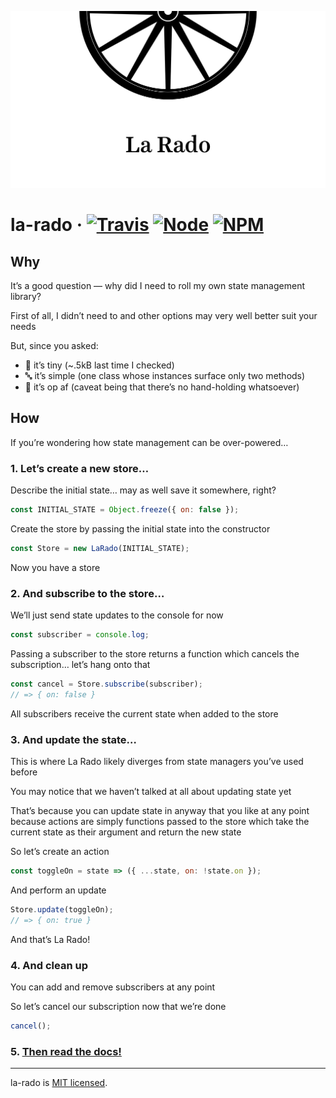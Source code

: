 <!--
  This file was generated by emdaer

  Its template can be found at /Users/flipactual/Dev/la-rado/.emdaer/README.emdaer.md
-->

<!--
  emdaerHash:723ceab46478d7806a08372f1ffe2ccc
-->

<p align="center"><img src="https://raw.githubusercontent.com/flipactual/la-rado/master/banner.svg" alt="La Rado"></p>

<h1 id="la-rado-travis-node-npm">la-rado · <a href="https://travis-ci.org/flipactual/la-rado/"><img src="https://img.shields.io/travis/flipactual/la-rado.svg?style=flat-square" alt="Travis"></a> <a href="http://npmjs.com/package/la-rado"><img src="https://img.shields.io/node/v/la-rado.svg?style=flat-square" alt="Node"></a> <a href="http://npmjs.com/package/la-rado"><img src="https://img.shields.io/npm/v/la-rado.svg?style=flat-square" alt="NPM"></a></h1>
<h2 id="why">Why</h2>
<p>It’s a good question — why did I need to roll my own state management library?</p>
<p>First of all, I didn’t need to and other options may very well better suit your needs</p>
<p>But, since you asked:</p>
<ul>
<li>🐣 it’s tiny (~.5kB last time I checked) </li>
<li>🔤 it’s simple (one class whose instances surface only two methods)</li>
<li>🚀 it’s op af (caveat being that there’s no hand-holding whatsoever)</li>
</ul>
<h2 id="how">How</h2>
<p>If you’re wondering how state management can be over-powered…</p>
<h3 id="1-let-s-create-a-new-store-">1. Let’s create a new store…</h3>
<p>Describe the initial state… may as well save it somewhere, right?</p>

```js
const INITIAL_STATE = Object.freeze({ on: false });
```
<p>Create the store by passing the initial state into the constructor</p>

```js
const Store = new LaRado(INITIAL_STATE);
```
<p>Now you have a store</p>
<h3 id="2-and-subscribe-to-the-store-">2. And subscribe to the store…</h3>
<p>We’ll just send state updates to the console for now</p>

```js
const subscriber = console.log;
```
<p>Passing a subscriber to the store returns a function which cancels the subscription… let’s hang onto that</p>

```js
const cancel = Store.subscribe(subscriber);
// => { on: false }
```
<p>All subscribers receive the current state when added to the store</p>
<h3 id="3-and-update-the-state-">3. And update the state…</h3>
<p>This is where La Rado likely diverges from state managers you’ve used before</p>
<p>You may notice that we haven’t talked at all about updating state yet</p>
<p>That’s because you can update state in anyway that you like at any point because actions are simply functions passed to the store which take the current state as their argument and return the new state</p>
<p>So let’s create an action</p>

```js
const toggleOn = state => ({ ...state, on: !state.on });
```
<p>And perform an update</p>

```js
Store.update(toggleOn);
// => { on: true }
```
<p>And that’s La Rado!</p>
<h3 id="4-and-clean-up">4. And clean up</h3>
<p>You can add and remove subscribers at any point</p>
<p>So let’s cancel our subscription now that we’re done</p>

```js
cancel();
```
<h3 id="5-then-read-the-docs-">5. <a href="https://flipactual.github.io/la-rado/">Then read the docs!</a></h3>
<hr>
<p>la-rado is <a href="./LICENSE">MIT licensed</a>.</p>
